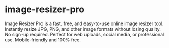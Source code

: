 # image-resizer-pro
Image Resizer Pro is a fast, free, and easy-to-use online image resizer tool. Instantly resize JPG, PNG, and other image formats without losing quality. No sign-up required. Perfect for web uploads, social media, or professional use. Mobile-friendly and 100% free.
